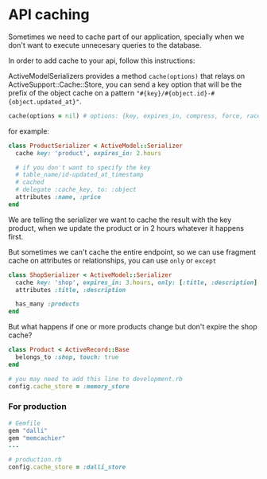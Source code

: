 # API caching

Sometimes we need to cache part of our application, specially when we don't want to execute unnecesary queries to the database.

In order to add cache to your api, follow this instructions:

ActiveModelSerializers provides a method ```cache(options)``` that relays on ActiveSupport::Cache::Store,
you can send a key option that will be the prefix of the object cache on a pattern ```"#{key}/#{object.id}-#{object.updated_at}"```.


```ruby
cache(options = nil) # options: {key, expires_in, compress, force, race_condition_ttl}
```

for example:

```ruby
class ProductSerializer < ActiveModel::Serializer
  cache key: 'product', expires_in: 2.hours

  # if you don't want to specify the key
  # table_name/id-updated_at_timestamp
  # cached
  # delegate :cache_key, to: :object
  attributes :name, :price
end
```

We are telling the serializer we want to cache the result with the key product, when we update the product or in 2 hours whatever it happens first.

But sometimes we can't cache the entire endpoint, so we can use fragment cache on attributes or relationships, you can use ```only``` or ```except```

```ruby
class ShopSerializer < ActiveModel::Serializer
  cache key: 'shop', expires_in: 3.hours, only: [:title, :description]
  attributes :title, :description

  has_many :products
end
```

But what happens if one or more products change but don't expire the shop cache?

```ruby
class Product < ActiveRecord::Base
  belongs_to :shop, touch: true
end

# you may need to add this line to development.rb
config.cache_store = :memory_store
```

### For production

```ruby
# Gemfile
gem "dalli"
gem "memcachier"
...

# production.rb
config.cache_store = :dalli_store
```

